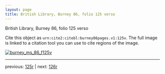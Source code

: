 ```yaml
---
layout: page
title: British Library, Burney 86, folio 125 verso
---
```


British Library, Burney 86, folio 125 verso

Cite this object as `urn:cite2:citebl:burney86pages.v1:125v`.  The full image is linked to a citation tool you can use to cite regions of the image.

[![burney_ms_86_f125v](http://www.homermultitext.org/iipsrv?IIIF=/project/homer/pyramidal/deepzoom/citebl/burney86imgs/v1/burney_ms_86_f125v.tif/full/800,/0/default.jpg)](http://www.homermultitext.org/ict2/?urn=urn:cite2:citebl:burney86imgs.v1:burney_ms_86_f125v) 

---

previous:  [125r](../125r/) | next: [126r](../126r/)